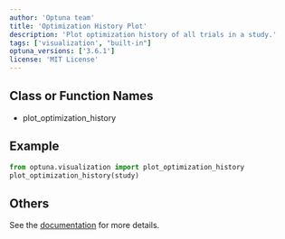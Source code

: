 ```yaml
---
author: 'Optuna team'
title: 'Optimization History Plot'
description: 'Plot optimization history of all trials in a study.'
tags: ['visualization', "built-in"]
optuna_versions: ['3.6.1']
license: 'MIT License'
---
```


## Class or Function Names
- plot_optimization_history

## Example
```python
from optuna.visualization import plot_optimization_history
plot_optimization_history(study)
```

## Others
See the [documentation](https://optuna.readthedocs.io/en/stable/reference/visualization/generated/optuna.visualization.plot_optimization_history.html) for more details.
